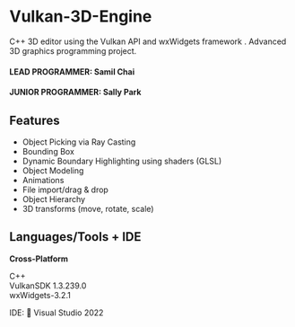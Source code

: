 # Vulkan-3D-Engine
 C++ 3D editor using the Vulkan API and wxWidgets framework . Advanced 3D graphics programming project.

#### LEAD PROGRAMMER: Samil Chai
#### JUNIOR PROGRAMMER: Sally Park

## Features
- Object Picking via Ray Casting
- Bounding Box
- Dynamic Boundary Highlighting using shaders (GLSL)
- Object Modeling
- Animations
- File import/drag & drop
- Object Hierarchy
- 3D transforms (move, rotate, scale)

## **Languages/Tools + IDE**
**Cross-Platform**

C++ </br>
VulkanSDK 1.3.239.0 </br>
wxWidgets-3.2.1

IDE: 📝 Visual Studio 2022
